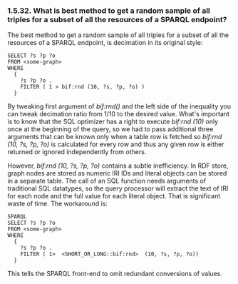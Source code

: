 <div id="rndsalltr" class="section">

<div class="titlepage">

<div>

<div>

### 1.5.32. What is best method to get a random sample of all triples for a subset of all the resources of a SPARQL endpoint?

</div>

</div>

</div>

The best method to get a random sample of all triples for a subset of
all the resources of a SPARQL endpoint, is decimation in its original
style:

``` programlisting
SELECT ?s ?p ?o
FROM <some-graph>
WHERE
  {
    ?s ?p ?o .
    FILTER ( 1 > bif:rnd (10, ?s, ?p, ?o) )
  }
```

By tweaking first argument of <span class="emphasis">*bif:rnd()*</span>
and the left side of the inequality you can tweak decimation ratio from
1/10 to the desired value. What's important is to know that the SQL
optimizer has a right to execute <span class="emphasis">*bif:rnd
(10)*</span> only once at the beginning of the query, so we had to pass
additional three arguments that can be known only when a table row is
fetched so <span class="emphasis">*bif:rnd (10, ?s, ?p, ?o)*</span> is
calculated for every row and thus any given row is either returned or
ignored independently from others.

However, <span class="emphasis">*bif:rnd (10, ?s, ?p, ?o)*</span>
contains a subtle inefficiency. In RDF store, graph nodes are stored as
numeric IRI IDs and literal objects can be stored in a separate table.
The call of an SQL function needs arguments of traditional SQL
datatypes, so the query processor will extract the text of IRI for each
node and the full value for each literal object. That is significant
waste of time. The workaround is:

``` programlisting
SPARQL
SELECT ?s ?p ?o
FROM <some-graph>
WHERE
  {
    ?s ?p ?o .
    FILTER ( 1>  <SHORT_OR_LONG::bif:rnd>  (10, ?s, ?p, ?o))
  }
```

This tells the SPARQL front-end to omit redundant conversions of values.

</div>
